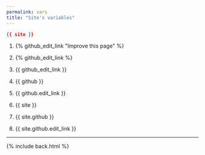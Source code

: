 ```yaml
---
permalink: vars
title: "Site's variables"
---
```


```json
{{ site }}
```

1. {% github_edit_link "Improve this page" %}

2. {% github_edit_link %}

3. {{ github_edit_link }}

4. {{ github }}

5. {{ github.edit_link }}

6. {{ site }}

7. {{ site.github }}

8. {{ site.github.edit_link }}

***

{% include back.html %}
